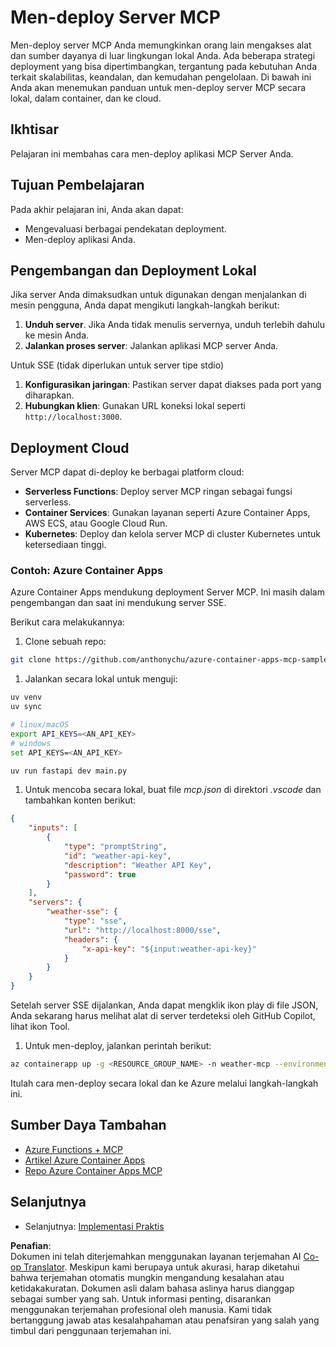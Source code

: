 <!--
CO_OP_TRANSLATOR_METADATA:
{
  "original_hash": "1d9dc83260576b76f272d330ed93c51f",
  "translation_date": "2025-07-04T18:09:32+00:00",
  "source_file": "03-GettingStarted/09-deployment/README.md",
  "language_code": "id"
}
-->
# Men-deploy Server MCP

Men-deploy server MCP Anda memungkinkan orang lain mengakses alat dan sumber dayanya di luar lingkungan lokal Anda. Ada beberapa strategi deployment yang bisa dipertimbangkan, tergantung pada kebutuhan Anda terkait skalabilitas, keandalan, dan kemudahan pengelolaan. Di bawah ini Anda akan menemukan panduan untuk men-deploy server MCP secara lokal, dalam container, dan ke cloud.

## Ikhtisar

Pelajaran ini membahas cara men-deploy aplikasi MCP Server Anda.

## Tujuan Pembelajaran

Pada akhir pelajaran ini, Anda akan dapat:

- Mengevaluasi berbagai pendekatan deployment.
- Men-deploy aplikasi Anda.

## Pengembangan dan Deployment Lokal

Jika server Anda dimaksudkan untuk digunakan dengan menjalankan di mesin pengguna, Anda dapat mengikuti langkah-langkah berikut:

1. **Unduh server**. Jika Anda tidak menulis servernya, unduh terlebih dahulu ke mesin Anda.  
1. **Jalankan proses server**: Jalankan aplikasi MCP server Anda.

Untuk SSE (tidak diperlukan untuk server tipe stdio)

1. **Konfigurasikan jaringan**: Pastikan server dapat diakses pada port yang diharapkan.  
1. **Hubungkan klien**: Gunakan URL koneksi lokal seperti `http://localhost:3000`.

## Deployment Cloud

Server MCP dapat di-deploy ke berbagai platform cloud:

- **Serverless Functions**: Deploy server MCP ringan sebagai fungsi serverless.  
- **Container Services**: Gunakan layanan seperti Azure Container Apps, AWS ECS, atau Google Cloud Run.  
- **Kubernetes**: Deploy dan kelola server MCP di cluster Kubernetes untuk ketersediaan tinggi.

### Contoh: Azure Container Apps

Azure Container Apps mendukung deployment Server MCP. Ini masih dalam pengembangan dan saat ini mendukung server SSE.

Berikut cara melakukannya:

1. Clone sebuah repo:

  ```sh
  git clone https://github.com/anthonychu/azure-container-apps-mcp-sample.git
  ```

1. Jalankan secara lokal untuk menguji:

  ```sh
  uv venv
  uv sync

  # linux/macOS
  export API_KEYS=<AN_API_KEY>
  # windows
  set API_KEYS=<AN_API_KEY>

  uv run fastapi dev main.py
  ```

1. Untuk mencoba secara lokal, buat file *mcp.json* di direktori *.vscode* dan tambahkan konten berikut:

  ```json
  {
      "inputs": [
          {
              "type": "promptString",
              "id": "weather-api-key",
              "description": "Weather API Key",
              "password": true
          }
      ],
      "servers": {
          "weather-sse": {
              "type": "sse",
              "url": "http://localhost:8000/sse",
              "headers": {
                  "x-api-key": "${input:weather-api-key}"
              }
          }
      }
  }
  ```

  Setelah server SSE dijalankan, Anda dapat mengklik ikon play di file JSON, Anda sekarang harus melihat alat di server terdeteksi oleh GitHub Copilot, lihat ikon Tool.

1. Untuk men-deploy, jalankan perintah berikut:

  ```sh
  az containerapp up -g <RESOURCE_GROUP_NAME> -n weather-mcp --environment mcp -l westus --env-vars API_KEYS=<AN_API_KEY> --source .
  ```

Itulah cara men-deploy secara lokal dan ke Azure melalui langkah-langkah ini.

## Sumber Daya Tambahan

- [Azure Functions + MCP](https://learn.microsoft.com/en-us/samples/azure-samples/remote-mcp-functions-dotnet/remote-mcp-functions-dotnet/)  
- [Artikel Azure Container Apps](https://techcommunity.microsoft.com/blog/appsonazureblog/host-remote-mcp-servers-in-azure-container-apps/4403550)  
- [Repo Azure Container Apps MCP](https://github.com/anthonychu/azure-container-apps-mcp-sample)  

## Selanjutnya

- Selanjutnya: [Implementasi Praktis](../../04-PracticalImplementation/README.md)

**Penafian**:  
Dokumen ini telah diterjemahkan menggunakan layanan terjemahan AI [Co-op Translator](https://github.com/Azure/co-op-translator). Meskipun kami berupaya untuk akurasi, harap diketahui bahwa terjemahan otomatis mungkin mengandung kesalahan atau ketidakakuratan. Dokumen asli dalam bahasa aslinya harus dianggap sebagai sumber yang sah. Untuk informasi penting, disarankan menggunakan terjemahan profesional oleh manusia. Kami tidak bertanggung jawab atas kesalahpahaman atau penafsiran yang salah yang timbul dari penggunaan terjemahan ini.